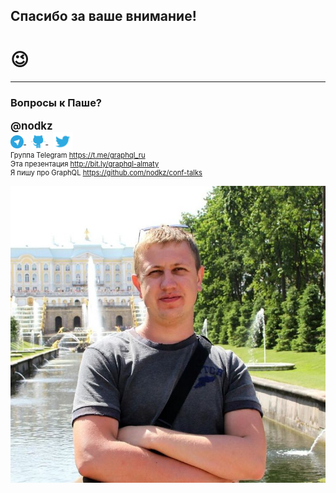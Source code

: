 
## Спасибо за ваше внимание!

# 😉

-----

### Вопросы к Паше? <!-- .element: class="orange" -->

<div style="font-size: 1.2em; font-weight: bold">@nodkz</div>

<div>
  <a href="https://t.me/nodkz" target="_blank">
    <img src="../assets/logo/telegram.png" style="height: 1.5em; border: none; background: none; box-shadow: none; vertical-align: middle;" class="plain" />
  </a>
  &nbsp;
  <a href="https://github.com/nodkz" target="_blank">
    <img src="../assets/logo/github.png" style="height: 1.7em; border: none; background: none; box-shadow: none; vertical-align: middle;" class="plain" />
  </a>
  &nbsp;
  <a href="https://twitter.com/nodkz" target="_blank">
    <img src="../assets/logo/twitter.png" style="height: 2.2em; border: none; background: none; box-shadow: none; vertical-align: middle;" />
  </a>
</div>

<div style="font-size: 0.8em !important">
  Группа Telegram <a href="https://t.me/graphql_ru" target="_blank">https://t.me/graphql_ru</a>
  <br />Эта презентация <a href="https://nodkz.github.io/conf-talks/talks/2019.06.29-almatyjs-almaty/index.html" target="_blank">http://bit.ly/graphql-almaty</a>
  <br />Я пишу про GraphQL <a href="https://github.com/nodkz/conf-talks" target="_blank">https://github.com/nodkz/conf-talks</a>
</div>

![Photo](../assets/nodkz-photo.jpg) <!-- .element: style="max-width: 400px; border: none" -->
